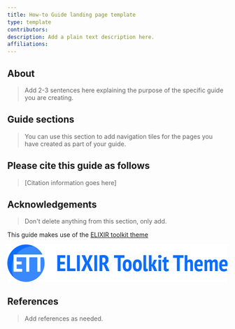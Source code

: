 ```yaml
---
title: How-to Guide landing page template
type: template
contributors: 
description: Add a plain text description here.
affiliations: 
---
```



## About 

> Add 2-3 sentences here explaining the purpose of the specific guide you are creating.


## Guide sections

> You can use this section to add navigation tiles for the pages you have created as part of your guide.


## Please cite this guide as follows

> [Citation information goes here]


## Acknowledgements

> Don't delete anything from this section, only add.

This guide makes use of the [ELIXIR toolkit theme](https://github.com/ELIXIR-Belgium/elixir-toolkit-theme)

![](./assets/img/elixir-toolkit-theme_logo.svg)

## References

> Add references as needed.
 
